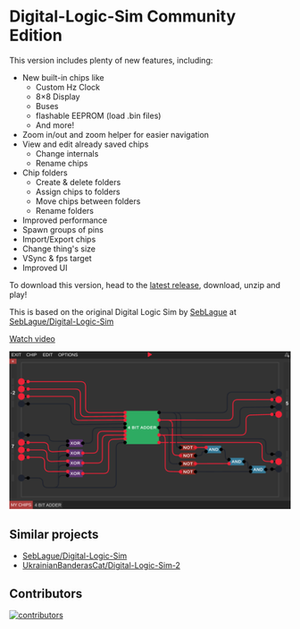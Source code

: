 # Digital-Logic-Sim Community Edition

This version includes plenty of new features, including:

- New built-in chips like
  - Custom Hz Clock
  - 8×8 Display
  - Buses
  - flashable EEPROM (load .bin files)
  - And more!
- Zoom in/out and zoom helper for easier navigation
- View and edit already saved chips
  - Change internals
  - Rename chips
- Chip folders
  - Create & delete folders
  - Assign chips to folders
  - Move chips between folders
  - Rename folders
- Improved performance
- Spawn groups of pins
- Import/Export chips
- Change thing's size
- VSync & fps target
- Improved UI

To download this version, head to the [latest release][1], download, unzip and play!

This is based on the original Digital Logic Sim by [SebLague][2] at [SebLague/Digital-Logic-Sim][3]

[Watch video][4]

![Simulation Screenshot][image-1]

## Similar projects

- [SebLague/Digital-Logic-Sim][3]
- [UkrainianBanderasCat/Digital-Logic-Sim-2][5]

## Contributors

[![contributors](https://contrib.rocks/image?repo=DigitalLogicSimCommunity/Digital-Logic-Sim-CE)](https://github.com/DigitalLogicSimCommunity/Digital-Logic-Sim-CE/graphs/contributors)

[1]: https://github.com/DigitalLogicSimCommunity/Digital-Logic-Sim-CE/releases/latest
[2]: https://github.com/SebLague
[3]: https://github.com/SebLague/Digital-Logic-Sim
[4]: https://www.youtube.com/watch?v=QZwneRb-zqA
[5]: https://github.com/UkrainianBanderasCat/Digital-Logic-Sim2

[image-1]: https://raw.githubusercontent.com/DigitalLogicSimCommunity/.github/main/imgs/ALU.png
